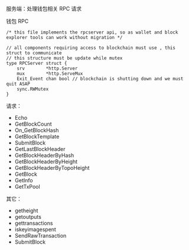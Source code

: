 服务端：处理钱包相关 RPC 请求

钱包 RPC

```
/* this file implements the rpcserver api, so as wallet and block explorer tools can work without migration */

// all components requiring access to blockchain must use , this struct to communicate
// this structure must be update while mutex
type RPCServer struct {
    srv        *http.Server
    mux        *http.ServeMux
    Exit_Event chan bool // blockchain is shutting down and we must quit ASAP
    sync.RWMutex
}
```

请求：

* Echo
* GetBlockCount
* On\_GetBlockHash
* GetBlockTemplate
* SubmitBlock
* GetLastBlockHeader
* GetBlockHeaderByHash
* GetBlockHeaderByHeight
* GetBlockHeaderByTopoHeight
* GetBlock
* GetInfo
* GetTxPool

其它：

* getheight
* getoutputs
* gettransactions
* iskeyimagespent
* SendRawTransaction
* SubmitBlock



